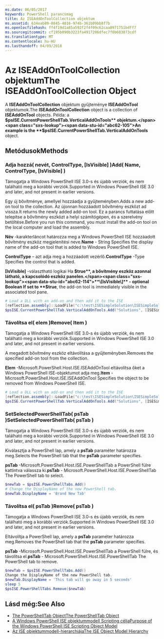 ```yaml
---
ms.date: 06/05/2017
keywords: PowerShell parancsmag
title: Az ISEAddOnToolCollection objektum
ms.assetid: 634eab89-0845-4016-974b-361b09bb8f7b
ms.openlocfilehash: ff4f19d1a85a592f2f4f09c62caa0971751bdff7
ms.sourcegitcommit: cf195b090b3223fa4917206dfec7f0b603873cdf
ms.translationtype: MT
ms.contentlocale: hu-HU
ms.lasthandoff: 04/09/2018
---
```

# <a name="the-iseaddontoolcollection-object"></a><span data-ttu-id="abc62-103">Az ISEAddOnToolCollection objektum</span><span class="sxs-lookup"><span data-stu-id="abc62-103">The ISEAddOnToolCollection Object</span></span>

<span data-ttu-id="abc62-104">A **ISEAddOnToolCollection** objektum gyűjteménye **ISEAddOnTool** objektumok.</span><span class="sxs-lookup"><span data-stu-id="abc62-104">The **ISEAddOnToolCollection** object is a collection of **ISEAddOnTool** objects.</span></span> <span data-ttu-id="abc62-105">Példa: a **$psISE.CurrentPowerShellTab.VerticalAddOnTools** objektum.</span><span class="sxs-lookup"><span data-stu-id="abc62-105">An example is the **$psISE.CurrentPowerShellTab.VerticalAddOnTools** object.</span></span>

## <a name="methods"></a><span data-ttu-id="abc62-106">Metódusok</span><span class="sxs-lookup"><span data-stu-id="abc62-106">Methods</span></span>

### <a name="add-name-controltype-isvisible-"></a><span data-ttu-id="abc62-107">Adja hozzá\( nevét, ControlType, \[IsVisible\] \)</span><span class="sxs-lookup"><span data-stu-id="abc62-107">Add\( Name, ControlType, \[IsVisible\] \)</span></span>

<span data-ttu-id="abc62-108">Támogatja a Windows PowerShell ISE 3.0-s és újabb verziók, és nem található meg a korábbi verziók.</span><span class="sxs-lookup"><span data-stu-id="abc62-108">Supported in Windows PowerShell ISE 3.0 and later, and not present in earlier versions.</span></span>

<span data-ttu-id="abc62-109">Egy új bővítménye, amellyel hozzáadja a gyűjteményben.</span><span class="sxs-lookup"><span data-stu-id="abc62-109">Adds a new add-on tool to the collection.</span></span> <span data-ttu-id="abc62-110">Az újonnan hozzáadott bővítmény eszközt ad vissza.</span><span class="sxs-lookup"><span data-stu-id="abc62-110">It returns the newly added add-on tool.</span></span> <span data-ttu-id="abc62-111">Ez a parancs futtatása előtt telepítse a bővítmény eszközt a helyi számítógépen, és a szerelvény betöltése.</span><span class="sxs-lookup"><span data-stu-id="abc62-111">Before you run this command, you must install the add-on tool on the local computer and load the assembly.</span></span>

<span data-ttu-id="abc62-112">**Név** -karakterláncot határozza meg a Windows PowerShell ISE hozzáadott bővítmény eszköz megjelenítési neve.</span><span class="sxs-lookup"><span data-stu-id="abc62-112">**Name** - String Specifies the display name of the add-on tool that is added to Windows PowerShell ISE.</span></span>

<span data-ttu-id="abc62-113">**ControlType** – azt adja meg a hozzáadott vezérlő.</span><span class="sxs-lookup"><span data-stu-id="abc62-113">**ControlType** -Type Specifies the control that is added.</span></span>

<span data-ttu-id="abc62-114">**\[IsVisible\]**  -választható logikai Ha **$true**, a bővítmény eszköz azonnal látható, a kapcsolódó eszköz panelen.</span><span class="sxs-lookup"><span data-stu-id="abc62-114">**\[IsVisible\]** - optional Boolean If set to **$true**, the add-on tool is immediately visible in the associated tool pane.</span></span>

```powershell
# Load a DLL with an add-on and then add it to the ISE
[reflection.assembly]::LoadFile("c:\test\ISESimpleSolution\ISESimpleSolution.dll")
$psISE.CurrentPowerShellTab.VerticalAddOnTools.Add("Solutions", [ISESimpleSolution.Solution], $true)
```

### <a name="remove-item-"></a><span data-ttu-id="abc62-115">Távolítsa el\( elem \)</span><span class="sxs-lookup"><span data-stu-id="abc62-115">Remove\( Item \)</span></span>

<span data-ttu-id="abc62-116">Támogatja a Windows PowerShell ISE 3.0-s és újabb verziók, és nem található meg a korábbi verziók.</span><span class="sxs-lookup"><span data-stu-id="abc62-116">Supported in Windows PowerShell ISE 3.0 and later, and not present in earlier versions.</span></span>

<span data-ttu-id="abc62-117">A megadott bővítmény eszköz eltávolítása a gyűjteményben.</span><span class="sxs-lookup"><span data-stu-id="abc62-117">Removes the specified add-on tool from the collection.</span></span>

<span data-ttu-id="abc62-118">**Elem** -Microsoft.PowerShell.Host.ISE.ISEAddOnTool eltávolítsa őket a Windows PowerShell ISE-objektumot adja meg.</span><span class="sxs-lookup"><span data-stu-id="abc62-118">**Item** - Microsoft.PowerShell.Host.ISE.ISEAddOnTool Specifies the object to be removed from Windows PowerShell ISE.</span></span>

```powershell
# Load a DLL with an add-on and then add it to the ISE
[reflection.assembly]::LoadFile("c:\test\ISESimpleSolution\ISESimpleSolution.dll")
$psISE.CurrentPowerShellTab.VerticalAddOnTools.Add("Solutions", [ISESimpleSolution.Solution], $true)
```

### <a name="setselectedpowershelltab-pstab-"></a><span data-ttu-id="abc62-119">SetSelectedPowerShellTab\( psTab \)</span><span class="sxs-lookup"><span data-stu-id="abc62-119">SetSelectedPowerShellTab\( psTab \)</span></span>

<span data-ttu-id="abc62-120">Támogatja a Windows PowerShell ISE 3.0-s és újabb verziók, és nem található meg a korábbi verziók.</span><span class="sxs-lookup"><span data-stu-id="abc62-120">Supported in Windows PowerShell ISE 3.0 and later, and not present in earlier versions.</span></span>

<span data-ttu-id="abc62-121">Kiválasztja a PowerShell lap, amely a **psTab** paraméter határozza meg.</span><span class="sxs-lookup"><span data-stu-id="abc62-121">Selects the PowerShell tab that the **psTab** parameter specifies.</span></span>

<span data-ttu-id="abc62-122">**psTab** -Microsoft.PowerShell.Host.ISE.PowerShellTab a PowerShell fülre kattintva válassza ki.</span><span class="sxs-lookup"><span data-stu-id="abc62-122">**psTab** - Microsoft.PowerShell.Host.ISE.PowerShellTab The PowerShell tab to select.</span></span>

```powershell
$newTab = $psISE.PowerShellTabs.Add()
# Change the DisplayName of the new PowerShell tab.
$newTab.DisplayName = 'Brand New Tab'
```

### <a name="remove-pstab-"></a><span data-ttu-id="abc62-123">Távolítsa el\( psTab \)</span><span class="sxs-lookup"><span data-stu-id="abc62-123">Remove\( psTab \)</span></span>

<span data-ttu-id="abc62-124">Támogatja a Windows PowerShell ISE 3.0-s és újabb verziók, és nem található meg a korábbi verziók.</span><span class="sxs-lookup"><span data-stu-id="abc62-124">Supported in Windows PowerShell ISE 3.0 and later, and not present in earlier versions.</span></span>

<span data-ttu-id="abc62-125">Eltávolítja a PowerShell lap, amely a **psTab** paraméter határozza meg.</span><span class="sxs-lookup"><span data-stu-id="abc62-125">Removes the PowerShell tab that the **psTab** parameter specifies.</span></span>

<span data-ttu-id="abc62-126">**psTab** -Microsoft.PowerShell.Host.ISE.PowerShellTab a PowerShell fülre, és távolítsa el.</span><span class="sxs-lookup"><span data-stu-id="abc62-126">**psTab** - Microsoft.PowerShell.Host.ISE.PowerShellTab The PowerShell tab to remove.</span></span>

```powershell
$newTab = $psISE.PowerShellTabs.Add()
Change the DisplayName of the new PowerShell tab.
$newTab.DisplayName = 'This tab will go away in 5 seconds'
sleep 5
$psISE.PowerShellTabs.Remove($newTab)
```

## <a name="see-also"></a><span data-ttu-id="abc62-127">Lásd még:</span><span class="sxs-lookup"><span data-stu-id="abc62-127">See Also</span></span>

- [<span data-ttu-id="abc62-128">The PowerShellTab Object</span><span class="sxs-lookup"><span data-stu-id="abc62-128">The PowerShellTab Object</span></span>](The-PowerShellTab-Object.md)
- [<span data-ttu-id="abc62-129">A Windows PowerShell ISE objektummodell Scripting célja</span><span class="sxs-lookup"><span data-stu-id="abc62-129">Purpose of the Windows PowerShell ISE Scripting Object Model</span></span>](Purpose-of-the-Windows-PowerShell-ISE-Scripting-Object-Model.md)
- [<span data-ttu-id="abc62-130">Az ISE objektummodell-hierarchiája</span><span class="sxs-lookup"><span data-stu-id="abc62-130">The ISE Object Model Hierarchy</span></span>](The-ISE-Object-Model-Hierarchy.md)